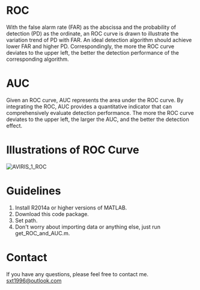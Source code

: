 # ROC
With the false alarm rate (FAR) as the abscissa and the probability of detection (PD) as the ordinate, an ROC curve is drawn to illustrate the variation trend of PD with FAR. An ideal detection algorithm should achieve lower FAR and higher PD. Correspondingly, the more the ROC curve deviates to the upper left, the better the detection performance of the corresponding algorithm.
# AUC
Given an ROC curve, AUC represents the area under the ROC curve. By integrating the ROC, AUC provides a quantitative indicator that can comprehensively evaluate detection performance. The more the ROC curve deviates to the upper left, the larger the AUC, and the better the detection effect. 
# Illustrations of ROC Curve
![AVIRIS_1_ROC](https://github.com/sxt1996/Evaluation-Metrics-for-Hyperspectral-Detection-ROC-and-AUC/assets/55687887/7f15915c-fa19-4f92-9b25-bececa18aee2)
# Guidelines
1. Install R2014a or higher versions of MATLAB.
2. Download this code package.
3. Set path.
4. Don't worry about importing data or anything else, just run get_ROC_and_AUC.m.
# Contact
If you have any questions, please feel free to contact me.
sxt1996@outlook.com

